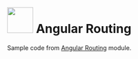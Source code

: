 # <img src="https://cloud.githubusercontent.com/assets/7833470/10899314/63829980-8188-11e5-8cdd-4ded5bcb6e36.png" height="60"> Angular Routing

Sample code from <a href="https://github.com/sf-wdi-24/modules/tree/master/week-10-angular/day-03/module-01" target="_blank">Angular Routing</a> module.